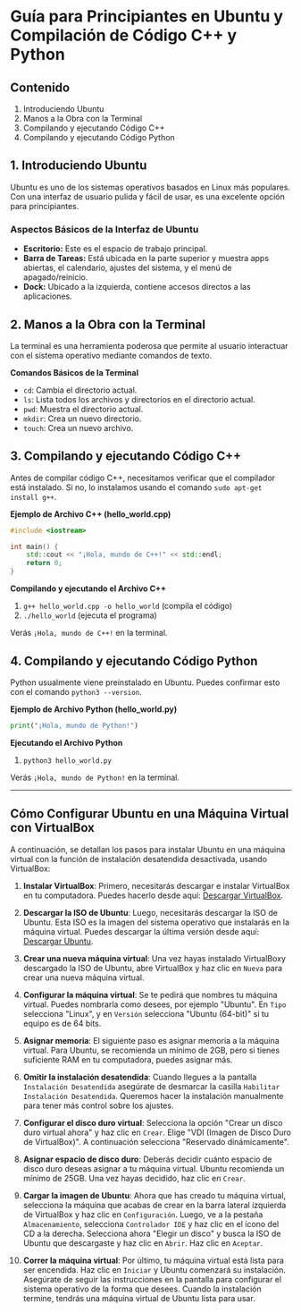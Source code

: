 # Guía para Principiantes en Ubuntu y Compilación de Código C++ y Python

## Contenido
1. Introduciendo Ubuntu
2. Manos a la Obra con la Terminal
3. Compilando y ejecutando Código C++
4. Compilando y ejecutando Código Python

## 1. Introduciendo Ubuntu

Ubuntu es uno de los sistemas operativos basados en Linux más populares. Con una interfaz de usuario pulida y fácil de usar, es una excelente opción para principiantes.

### Aspectos Básicos de la Interfaz de Ubuntu
- **Escritorio:** Este es el espacio de trabajo principal.
- **Barra de Tareas:** Está ubicada en la parte superior y muestra apps abiertas, el calendario, ajustes del sistema, y el menú de apagado/reinicio.
- **Dock:** Ubicado a la izquierda, contiene accesos directos a las aplicaciones.

## 2. Manos a la Obra con la Terminal

La terminal es una herramienta poderosa que permite al usuario interactuar con el sistema operativo mediante comandos de texto.

**Comandos Básicos de la Terminal**
- `cd`: Cambia el directorio actual.
- `ls`: Lista todos los archivos y directorios en el directorio actual.
- `pwd`: Muestra el directorio actual.
- `mkdir`: Crea un nuevo directorio.
- `touch`: Crea un nuevo archivo.

## 3. Compilando y ejecutando Código C++

Antes de compilar código C++, necesitamos verificar que el compilador está instalado. Si no, lo instalamos usando el comando `sudo apt-get install g++`.

**Ejemplo de Archivo C++ (hello_world.cpp)**
```cpp
#include <iostream>

int main() {
    std::cout << "¡Hola, mundo de C++!" << std::endl;
    return 0;
}
```

**Compilando y ejecutando el Archivo C++**
1. `g++ hello_world.cpp -o hello_world` (compila el código)
2. `./hello_world` (ejecuta el programa)

Verás `¡Hola, mundo de C++!` en la terminal.

## 4. Compilando y ejecutando Código Python

Python usualmente viene preinstalado en Ubuntu. Puedes confirmar esto con el comando `python3 --version`.

**Ejemplo de Archivo Python (hello_world.py)**
```python
print("¡Hola, mundo de Python!")
```

**Ejecutando el Archivo Python**
1. `python3 hello_world.py`

Verás `¡Hola, mundo de Python!` en la terminal.

---

## Cómo Configurar Ubuntu en una Máquina Virtual con VirtualBox
 
A continuación, se detallan los pasos para instalar Ubuntu en una máquina virtual con la función de instalación desatendida desactivada, usando VirtualBox:
 
1. **Instalar VirtualBox**: Primero, necesitarás descargar e instalar VirtualBox en tu computadora. Puedes hacerlo desde aquí: [Descargar VirtualBox](https://www.virtualbox.org/wiki/Downloads).
 
2. **Descargar la ISO de Ubuntu**: Luego, necesitarás descargar la ISO de Ubuntu. Esta ISO es la imagen del sistema operativo que instalarás en la máquina virtual. Puedes descargar la última versión desde aquí: [Descargar Ubuntu](https://ubuntu.com/download/desktop).
 
3. **Crear una nueva máquina virtual**: Una vez hayas instalado VirtualBoxy descargado la ISO de Ubuntu, abre VirtualBox y haz clic en `Nueva` para crear una nueva máquina virtual.
 
4. **Configurar la máquina virtual**: Se te pedirá que nombres tu máquina virtual. Puedes nombrarla como desees, por ejemplo "Ubuntu". En `Tipo` selecciona "Linux", y en `Versión` selecciona "Ubuntu (64-bit)" si tu equipo es de 64 bits.

5. **Asignar memoria**: El siguiente paso es asignar memoria a la máquina virtual. Para Ubuntu, se recomienda un mínimo de 2GB, pero si tienes suficiente RAM en tu computadora, puedes asignar más.

6. **Omitir la instalación desatendida**: Cuando llegues a la pantalla `Instalación Desatendida` asegúrate de desmarcar la casilla `Habilitar Instalación Desatendida`. Queremos hacer la instalación manualmente para tener más control sobre los ajustes.
 
7. **Configurar el disco duro virtual**: Selecciona la opción "Crear un disco duro virtual ahora" y haz clic en `Crear`. Elige "VDI (Imagen de Disco Duro de VirtualBox)". A continuación selecciona "Reservado dinámicamente".
 
8. **Asignar espacio de disco duro**: Deberás decidir cuánto espacio de disco duro deseas asignar a tu máquina virtual. Ubuntu recomienda un mínimo de 25GB. Una vez hayas decidido, haz clic en `Crear`.
 
9. **Cargar la imagen de Ubuntu**: Ahora que has creado tu máquina virtual, selecciona la máquina que acabas de crear en la barra lateral izquierda de VirtualBox y haz clic en `Configuración`. Luego, ve a la pestaña `Almacenamiento`, selecciona `Controlador IDE` y haz clic en el ícono del CD a la derecha. Selecciona ahora "Elegir un disco" y busca la ISO de Ubuntu que descargaste y haz clic en `Abrir`. Haz clic en `Aceptar`.
 
10. **Correr la máquina virtual**: Por último, tu máquina virtual está lista para ser encendida. Haz clic en `Iniciar` y Ubuntu comenzará su instalación. Asegúrate de seguir las instrucciones en la pantalla para configurar el sistema operativo de la forma que desees. Cuando la instalación termine, tendrás una máquina virtual de Ubuntu lista para usar.
